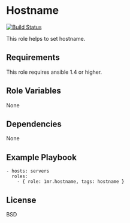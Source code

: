 Hostname
========
[![Build Status](https://travis-ci.com/1mr/ansible-role-hostname.svg?branch=master)](https://travis-ci.com/1mr/ansible-role-hostname)

This role helps to set hostname.

Requirements
------------

This role requires ansible 1.4 or higher.

Role Variables
--------------

None

Dependencies
------------

None

Example Playbook
----------------

    - hosts: servers
      roles:
        - { role: 1mr.hostname, tags: hostname }

License
-------

BSD
